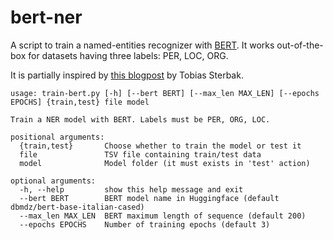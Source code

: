 # bert-ner

A script to train a named-entities recognizer with [BERT](https://en.wikipedia.org/wiki/BERT_(language_model)).
It works out-of-the-box for datasets having three labels: PER, LOC, ORG.

It is partially inspired by [this blogpost](https://www.depends-on-the-definition.com/named-entity-recognition-with-bert/) by Tobias Sterbak.

```
usage: train-bert.py [-h] [--bert BERT] [--max_len MAX_LEN] [--epochs EPOCHS] {train,test} file model

Train a NER model with BERT. Labels must be PER, ORG, LOC.

positional arguments:
  {train,test}       Choose whether to train the model or test it
  file               TSV file containing train/test data
  model              Model folder (it must exists in 'test' action)

optional arguments:
  -h, --help         show this help message and exit
  --bert BERT        BERT model name in Huggingface (default dbmdz/bert-base-italian-cased)
  --max_len MAX_LEN  BERT maximum length of sequence (default 200)
  --epochs EPOCHS    Number of training epochs (default 3)
```
